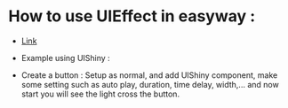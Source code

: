 # How to use UIEffect in easyway : 
- [Link](https://github.com/bienpx224/UNITY-UIEffect)

- Example using UIShiny : 
- Create a button : Setup as normal, and add UIShiny component, make some setting such as auto play, duration, time delay, width,... and now start you will see the light cross the button. 
